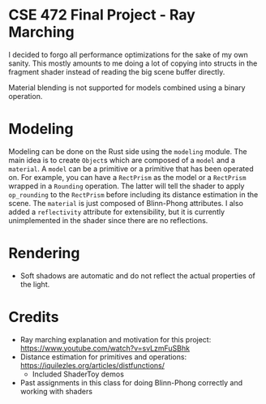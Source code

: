 # CSE 472 Final Project - Ray Marching


I decided to forgo all performance optimizations for the sake of my own sanity. This mostly amounts to me doing a lot of copying into structs in the fragment shader instead of reading the big scene buffer directly.

Material blending is not supported for models combined using a binary operation.

# Modeling

Modeling can be done on the Rust side using the `modeling` module. The main idea is to create `Object`s which are composed of a `model` and a `material`. A `model` can be a primitive or a primitive that has been operated on. For example, you can have a `RectPrism` as the model or a `RectPrism` wrapped in a `Rounding` operation. The latter will tell the shader to apply `op_rounding` to the `RectPrism` before including its distance estimation in the scene.
The `material` is just composed of Blinn-Phong attributes. I also added a `reflectivity` attribute for extensibility, but it is currently unimplemented in the shader since there are no reflections.

# Rendering

- Soft shadows are automatic and do not reflect the actual properties of the light.

# Credits
- Ray marching explanation and motivation for this project: https://www.youtube.com/watch?v=svLzmFuSBhk
- Distance estimation for primitives and operations: https://iquilezles.org/articles/distfunctions/
  - Included ShaderToy demos
- Past assignments in this class for doing Blinn-Phong correctly and working with shaders